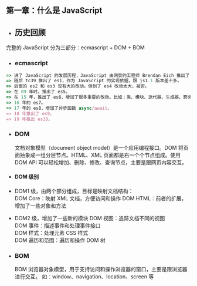 ## 第一章：什么是 JavaScript

- ## 历史回顾

完整的 JavaScript 分为三部分：ecmascript + DOM + BOM

- ### ecmascript

```js
=> 讲了 JavaScript 的发展历程，JavaScript 由网景的工程师 Brendan Eich 推出了 js1.0 版本。
=> 随后 tc39 推出了 es1，作为 JavaScript 的实现依据，跟 js1.1 版本差不多。
=> 后面的 es2 和 es3 没有大的改动。但到了 es4 改动太大，被否。
=> 在 09 年时，推出了 es5。
=> 在 15 年，推出了 es6，增加了很多重要的改动。比如：类、模块、迭代器、生成器、箭头函数、promise、reflect、proxy 等等。 之后的 js 保持了一年一个版本迭代。
=> 16 年的 es7。
=> 17 年的 es8，增加了异步函数 async/await。
=> 18 年推出了 es9。
=> 19 年推出 es10。
```

- ### DOM
  文档对象模型（document object model）是一个应用编程接口。DOM 将页面抽象成一组分层节点。HTML、XML 页面都是右一个个节点组成。使用 DOM API 可以轻松增加、删除、修改、查询节点，主要是跟网页内容交互。

* #### DOM 级别
* DOM1 级，由两个部分组成，目标是映射文档结构：  
  DOM Core：映射 XML 文档，方便访问和操作
  DOM HTML：前者的扩展，增加了一些对象和方法

* DOM2 级，增加了一些新的模块
  DOM 视图：追踪文档不同的视图  
  DOM 事件：描述事件和处理事件接口  
  DOM 样式：处理元素 CSS 样式  
  DOM 遍历和范围：遍历和操作 DOM 树

* ### BOM
  BOM 浏览器对象模型，用于支持访问和操作浏览器的窗口，主要是跟浏览器进行交互。
  如：window、navigation、location、screen 等
